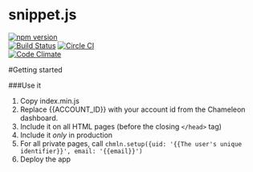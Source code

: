 # snippet.js

[![npm version](https://badge.fury.io/js/snippet.js.svg)](http://badge.fury.io/js/snippet.js)  
[![Build Status](https://semaphoreci.com/api/v1/projects/c0b396ff-cd22-49be-944e-97da670198e0/479935/badge.svg)](https://semaphoreci.com/bnorton/snippet-js)
[![Circle CI](https://circleci.com/gh/trychameleon/snippet.js.svg?style=svg)](https://circleci.com/gh/trychameleon/snippet.js)  
[![Code Climate](https://codeclimate.com/github/trychameleon/snippet.js/badges/gpa.svg)](https://codeclimate.com/github/trychameleon/snippet.js)  

#Getting started

###Use it

1. Copy index.min.js
1. Replace {{ACCOUNT_ID}} with your account id from the Chameleon dashboard.
1. Include it on all HTML pages (before the closing `</head>` tag)
1. Include it *only* in production
1. For all private pages, call `chmln.setup({uid: '{{The user's unique identifier}}', email: '{{email}}')`
1. Deploy the app
